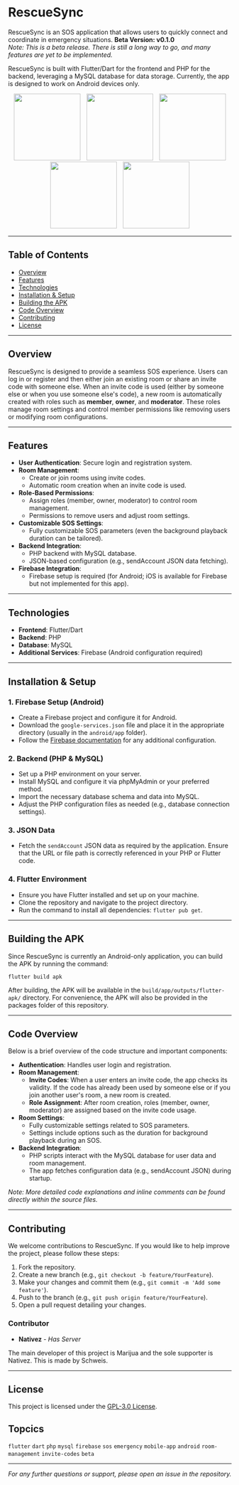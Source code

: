 # RescueSync

RescueSync is an SOS application that allows users to quickly connect and coordinate in emergency situations. **Beta Version: v0.1.0**  
*Note: This is a beta release. There is still a long way to go, and many features are yet to be implemented.*

RescueSync is built with Flutter/Dart for the frontend and PHP for the backend, leveraging a MySQL database for data storage. Currently, the app is designed to work on Android devices only.

<!-- Insert application images/screenshots here -->
<p align="center">
  <img src="https://github.com/user-attachments/assets/d7dfc207-01b1-46d4-a0bf-3516400135a1" width="150" style="margin: 0 5px;" />
  <img src="https://github.com/user-attachments/assets/7fca7cea-5abf-462c-8992-f5b41e2dfc34" width="150" style="margin: 0 5px;" />
  <img src="https://github.com/user-attachments/assets/47a32429-2a52-4348-9c49-d9a9ee41ffcd" width="150" style="margin: 0 5px;" />
  <img src="https://github.com/user-attachments/assets/aedde814-977b-4ab0-822d-5df8f3657b88" width="150" style="margin: 0 5px;" />
  <img src="https://github.com/user-attachments/assets/4b1e7448-f614-4702-999c-43f9007eb7a5" width="150" style="margin: 0 5px;" />
</p>



---

## Table of Contents

- [Overview](#overview)
- [Features](#features)
- [Technologies](#technologies)
- [Installation & Setup](#installation--setup)
- [Building the APK](#building-the-apk)
- [Code Overview](#code-overview)
- [Contributing](#contributing)
- [License](#license)

---

## Overview

RescueSync is designed to provide a seamless SOS experience. Users can log in or register and then either join an existing room or share an invite code with someone else. When an invite code is used (either by someone else or when you use someone else's code), a new room is automatically created with roles such as **member**, **owner**, and **moderator**. These roles manage room settings and control member permissions like removing users or modifying room configurations.

---

## Features

- **User Authentication**: Secure login and registration system.
- **Room Management**: 
  - Create or join rooms using invite codes.
  - Automatic room creation when an invite code is used.
- **Role-Based Permissions**: 
  - Assign roles (member, owner, moderator) to control room management.
  - Permissions to remove users and adjust room settings.
- **Customizable SOS Settings**: 
  - Fully customizable SOS parameters (even the background playback duration can be tailored).
- **Backend Integration**: 
  - PHP backend with MySQL database.
  - JSON-based configuration (e.g., sendAccount JSON data fetching).
- **Firebase Integration**: 
  - Firebase setup is required (for Android; iOS is available for Firebase but not implemented for this app).

---

## Technologies

- **Frontend**: Flutter/Dart
- **Backend**: PHP
- **Database**: MySQL
- **Additional Services**: Firebase (Android configuration required)

---

## Installation & Setup

### 1. Firebase Setup (Android)

- Create a Firebase project and configure it for Android.
- Download the ```google-services.json``` file and place it in the appropriate directory (usually in the `android/app` folder).
- Follow the [Firebase documentation](https://firebase.google.com/docs/android/setup) for any additional configuration.

### 2. Backend (PHP & MySQL)

- Set up a PHP environment on your server.
- Install MySQL and configure it via phpMyAdmin or your preferred method.
- Import the necessary database schema and data into MySQL.
- Adjust the PHP configuration files as needed (e.g., database connection settings).

### 3. JSON Data

- Fetch the `sendAccount` JSON data as required by the application. Ensure that the URL or file path is correctly referenced in your PHP or Flutter code.

### 4. Flutter Environment

- Ensure you have Flutter installed and set up on your machine.
- Clone the repository and navigate to the project directory.
- Run the command to install all dependencies: ```flutter pub get```.

---

## Building the APK

Since RescueSync is currently an Android-only application, you can build the APK by running the command:

```flutter build apk```

After building, the APK will be available in the `build/app/outputs/flutter-apk/` directory. For convenience, the APK will also be provided in the packages folder of this repository.

---

## Code Overview

Below is a brief overview of the code structure and important components:

- **Authentication**: Handles user login and registration.
- **Room Management**: 
  - **Invite Codes**: When a user enters an invite code, the app checks its validity. If the code has already been used by someone else or if you join another user's room, a new room is created.
  - **Role Assignment**: After room creation, roles (member, owner, moderator) are assigned based on the invite code usage.
- **Room Settings**: 
  - Fully customizable settings related to SOS parameters.
  - Settings include options such as the duration for background playback during an SOS.
- **Backend Integration**: 
  - PHP scripts interact with the MySQL database for user data and room management.
  - The app fetches configuration data (e.g., sendAccount JSON) during startup.

*Note: More detailed code explanations and inline comments can be found directly within the source files.*

---

## Contributing

We welcome contributions to RescueSync. If you would like to help improve the project, please follow these steps:

1. Fork the repository.
2. Create a new branch (e.g., ```git checkout -b feature/YourFeature```).
3. Make your changes and commit them (e.g., ```git commit -m 'Add some feature'```).
4. Push to the branch (e.g., ```git push origin feature/YourFeature```).
5. Open a pull request detailing your changes.

### Contributor

- **Nativez** - *Has Server*

The main developer of this project is Marijua and the sole supporter is Nativez. This is made by Schweis.

---

## License

This project is licensed under the [GPL-3.0 License](LICENSE).

## Topcics

`flutter` `dart` `php` `mysql` `firebase` `sos` `emergency` `mobile-app` `android` `room-management` `invite-codes` `beta`

---

*For any further questions or support, please open an issue in the repository.*
